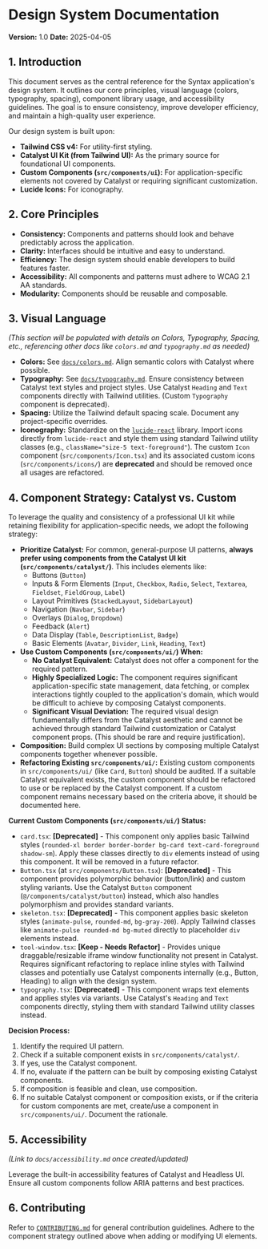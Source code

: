 # Design System Documentation

**Version:** 1.0
**Date:** 2025-04-05

## 1. Introduction

This document serves as the central reference for the Syntax application's design system. It outlines our core principles, visual language (colors, typography, spacing), component library usage, and accessibility guidelines. The goal is to ensure consistency, improve developer efficiency, and maintain a high-quality user experience.

Our design system is built upon:

*   **Tailwind CSS v4:** For utility-first styling.
*   **Catalyst UI Kit (from Tailwind UI):** As the primary source for foundational UI components.
*   **Custom Components (`src/components/ui`):** For application-specific elements not covered by Catalyst or requiring significant customization.
*   **Lucide Icons:** For iconography.

## 2. Core Principles

*   **Consistency:** Components and patterns should look and behave predictably across the application.
*   **Clarity:** Interfaces should be intuitive and easy to understand.
*   **Efficiency:** The design system should enable developers to build features faster.
*   **Accessibility:** All components and patterns must adhere to WCAG 2.1 AA standards.
*   **Modularity:** Components should be reusable and composable.

## 3. Visual Language

*(This section will be populated with details on Colors, Typography, Spacing, etc., referencing other docs like `colors.md` and `typography.md` as needed)*

*   **Colors:** See [`docs/colors.md`](./colors.md). Align semantic colors with Catalyst where possible.
*   **Typography:** See [`docs/typography.md`](./typography.md). Ensure consistency between Catalyst text styles and project styles. Use Catalyst `Heading` and `Text` components directly with Tailwind utilities. (Custom `Typography` component is deprecated).
*   **Spacing:** Utilize the Tailwind default spacing scale. Document any project-specific overrides.
*   **Iconography:** Standardize on the [`lucide-react`](https://lucide.dev/) library. Import icons directly from `lucide-react` and style them using standard Tailwind utility classes (e.g., `className="size-5 text-foreground"`). The custom `Icon` component (`src/components/Icon.tsx`) and its associated custom icons (`src/components/icons/`) are **deprecated** and should be removed once all usages are refactored.

## 4. Component Strategy: Catalyst vs. Custom

To leverage the quality and consistency of a professional UI kit while retaining flexibility for application-specific needs, we adopt the following strategy:

*   **Prioritize Catalyst:** For common, general-purpose UI patterns, **always prefer using components from the Catalyst UI kit (`src/components/catalyst/`)**. This includes elements like:
    *   Buttons (`Button`)
    *   Inputs & Form Elements (`Input`, `Checkbox`, `Radio`, `Select`, `Textarea`, `Fieldset`, `FieldGroup`, `Label`)
    *   Layout Primitives (`StackedLayout`, `SidebarLayout`)
    *   Navigation (`Navbar`, `Sidebar`)
    *   Overlays (`Dialog`, `Dropdown`)
    *   Feedback (`Alert`)
    *   Data Display (`Table`, `DescriptionList`, `Badge`)
    *   Basic Elements (`Avatar`, `Divider`, `Link`, `Heading`, `Text`)
*   **Use Custom Components (`src/components/ui/`) When:**
    *   **No Catalyst Equivalent:** Catalyst does not offer a component for the required pattern.
    *   **Highly Specialized Logic:** The component requires significant application-specific state management, data fetching, or complex interactions tightly coupled to the application's domain, which would be difficult to achieve by composing Catalyst components.
    *   **Significant Visual Deviation:** The required visual design fundamentally differs from the Catalyst aesthetic and cannot be achieved through standard Tailwind customization or Catalyst component props. (This should be rare and require justification).
*   **Composition:** Build complex UI sections by composing multiple Catalyst components together whenever possible.
*   **Refactoring Existing `src/components/ui/`:** Existing custom components in `src/components/ui/` (like `Card`, `Button`) should be audited. If a suitable Catalyst equivalent exists, the custom component should be refactored to use or be replaced by the Catalyst component. If a custom component remains necessary based on the criteria above, it should be documented here.

**Current Custom Components (`src/components/ui/`) Status:**

*   `card.tsx`: **[Deprecated]** - This component only applies basic Tailwind styles (`rounded-xl border border-border bg-card text-card-foreground shadow-sm`). Apply these classes directly to `div` elements instead of using this component. It will be removed in a future refactor.
*   `Button.tsx` (at `src/components/Button.tsx`): **[Deprecated]** - This component provides polymorphic behavior (button/link) and custom styling variants. Use the Catalyst `Button` component (`@/components/catalyst/button`) instead, which also handles polymorphism and provides standard variants.
*   `skeleton.tsx`: **[Deprecated]** - This component applies basic skeleton styles (`animate-pulse`, `rounded-md`, `bg-gray-200`). Apply Tailwind classes like `animate-pulse rounded-md bg-muted` directly to placeholder `div` elements instead.
*   `tool-window.tsx`: **[Keep - Needs Refactor]** - Provides unique draggable/resizable iframe window functionality not present in Catalyst. Requires significant refactoring to replace inline styles with Tailwind classes and potentially use Catalyst components internally (e.g., Button, Heading) to align with the design system.
*   `typography.tsx`: **[Deprecated]** - This component wraps text elements and applies styles via variants. Use Catalyst's `Heading` and `Text` components directly, styling them with standard Tailwind utility classes instead.

**Decision Process:**

1.  Identify the required UI pattern.
2.  Check if a suitable component exists in `src/components/catalyst/`.
3.  If yes, use the Catalyst component.
4.  If no, evaluate if the pattern can be built by composing existing Catalyst components.
5.  If composition is feasible and clean, use composition.
6.  If no suitable Catalyst component or composition exists, or if the criteria for custom components are met, create/use a component in `src/components/ui/`. Document the rationale.

## 5. Accessibility

*(Link to `docs/accessibility.md` once created/updated)*

Leverage the built-in accessibility features of Catalyst and Headless UI. Ensure all custom components follow ARIA patterns and best practices.

## 6. Contributing

Refer to [`CONTRIBUTING.md`](../CONTRIBUTING.md) for general contribution guidelines. Adhere to the component strategy outlined above when adding or modifying UI elements.
